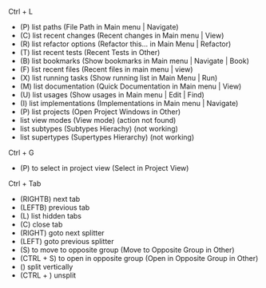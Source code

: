 Ctrl + L

- (P) list paths (File Path in Main menu | Navigate)
- (C) list recent changes (Recent changes in Main menu | View)
- (R) list refactor options (Refactor this... in Main Menu | Refactor)
- (T) list recent tests (Recent Tests in Other)
- (B) list bookmarks (Show bookmarks in Main menu | Navigate | Book)
- (F) list recent files (Recent files in main menu | view)
- (X) list running tasks (Show running list in Main Menu | Run)
- (M) list documentation (Quick Documentation in Main menu | View)
- (U) list usages (Show usages in Main menu | Edit | Find)
- (I) list implementations (Implementations in Main menu | Navigate)
- (P) list projects (Open Project Windows in Other)
- list view modes (View mode) (action not found)
- list subtypes (Subtypes Hierachy) (not working)
- list supertypes (Supertypes Hierarchy) (not working)

Ctrl + G
- (P) to select in project view (Select in Project View)


Ctrl + Tab
- (RIGHTB) next tab
- (LEFTB) previous tab
- (L) list hidden tabs
- (C) close tab
- (RIGHT) goto next splitter
- (LEFT) goto previous splitter
- (S) to move to opposite group (Move to Opposite Group in Other)
- (CTRL + S) to open in opposite group (Open in Opposite Group in Other)
- (\) split vertically
- (CTRL + \) unsplit

